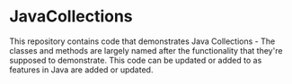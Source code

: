 # JavaCollections

This repository contains code that demonstrates Java Collections -  The classes and methods are largely named after the functionality that they're supposed to demonstrate.
This code can be updated or added to as features in Java are added or updated.
